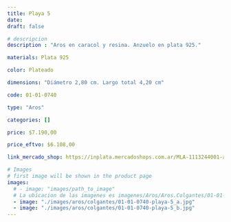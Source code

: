 ```yaml
---
title: Playa 5
date: 
draft: false

# descripcion
description : "Aros en caracol y resina. Anzuelo en plata 925."

materials: Plata 925

color: Plateado

dimensions: "Diámetro 2,80 cm. Largo total 4,20 cm"

code: 01-01-0740

type: "Aros"

categories: []

price: $7.190,00

price_eftvo: $6.108,00

link_mercado_shop: https://inplata.mercadoshops.com.ar/MLA-1113244001-aros-colgantes-caracol-y-plata-925---playa-5-_JM

# Images
# first image will be shown in the product page
images:
  # - image: "images/path_to_image"
  # La ubicacion de las imagenes es imagenes/Aros/Aros.Colgantes/01-01-0740-playa-5
  - image: "./images/aros/colgantes/01-01-0740-playa-5_a.jpg"
  - image: "./images/aros/colgantes/01-01-0740-playa-5_b.jpg"
---
```

